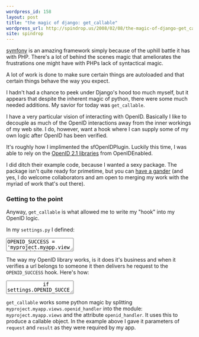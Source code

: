 ```yaml
---
wordpress_id: 158
layout: post
title: "the magic of django: get_callable"
wordpress_url: http://spindrop.us/2008/02/08/the-magic-of-django-get_callable/
site: spindrop
---
```

[django]: http://djangoproject.com/
[rbu]: http://reviewsby.us/
[symfony]: http://symfony-project.com/


[symfony][] is an amazing framework simply because of the uphill battle it has with PHP.  There's a lot of behind the scenes magic that ameliorates the frustrations one might have with PHPs lack of syntactical magic.

A lot of work is done to make sure certain things are autoloaded and that certain things behave the way you expect.

I hadn't had a chance to peek under Django's hood too much myself, but it appears that despite the inherent magic of python, there were some much needed additions.  My savior for today was `get_callable`.
<!--more-->
I have a very particular vision of interacting with OpenID.  Basically I like to decouple as much of the OpenID interactions away from the inner workings of my web site.  I do, however, want a hook where I can supply some of my own logic after OpenID has been verified.

It's roughly how I implimented the sfOpenIDPlugin.   Luckily this time, I was able to rely on the [OpenID 2.1 libraries](http://www.openidenabled.com/openid/libraries/python/) from OpenIDEnabled.

I did ditch their example code, because I wanted a sexy package.  The package isn't quite ready for primetime, but you can [have a gander](http://svn.spindrop.us/django/trunk/) (and yes, I do welcome collaborators and am open to merging my work with the myriad of work that's out there).

### Getting to the point

Anyway, `get_callable` is what allowed me to write my "hook" into my OpenID logic.

In my `settings.py` I defined:

<div><textarea name="code" class="python">
OPENID_SUCCESS = 'myproject.myapp.views.openid_handler'
</textarea></div>

The way my OpenID library works, is it does it's business and when it verifies a url belongs to someone it then delivers he request to the `OPENID_SUCCESS` hook.  Here's how:

<div><textarea name="code" class="python">
            if settings.OPENID_SUCCESS:
                view = get_callable(settings.OPENID_SUCCESS)
                return view(request, result)
</textarea></div>

`get_callable` works some python magic by splitting `myproject.myapp.views.openid_handler` into the module: `myproject.myapp.views` and the attribute `openid_handler`.  It uses this to produce a callable object.  In the example above I gave it parameters of `request` and `result` as they were required by my app.
